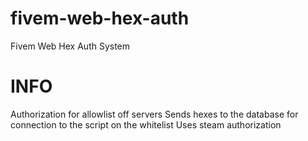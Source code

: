 # fivem-web-hex-auth
Fivem Web Hex Auth System
# INFO
Authorization for allowlist off servers
Sends hexes to the database for connection to the script on the whitelist
Uses steam authorization
